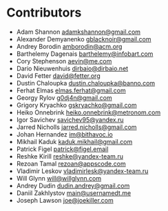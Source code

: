 # Contributors
- Adam Shannon <adamkshannon@gmail.com>
- Alexander Demyanenko <gblacknoir@gmail.com>
- Andrey Borodin <amborodin@acm.org>
- Barthelemy Dagenais <barthelemy@infobart.com>
- Cory Stephenson <aevin@me.com>
- Dario Nieuwenhuis <dirbaio@dirbaio.net>
- David Fetter <david@fetter.org>
- Dustin Chaloupka <dustin.chaloupka@banno.com>
- Ferhat Elmas <elmas.ferhat@gmail.com>
- Georgy Rylov <g0dj4n@gmail.com>
- Grigory Kryachko <gskryachko@gmail.com>
- Heiko Onnebrink <heiko.onnebrink@metronom.com>
- Igor Savichev <savichev95@yandex.ru>
- Jarred Nicholls <jarred.nicholls@gmail.com>
- Johan Hernandez <im@bithavoc.io>
- Mikhail Kaduk <kaduk.mikhail@gmail.com>
- Patrick Figel <patrick@figel.email>
- Reshke Kirill <reshke@yandex-team.ru>
- Rezoan Tamal <rezoan@appscode.com>
- Vladimir Leskov <vladimirlesk@yandex-team.ru>
- Will Glynn <will@willglynn.com>
- Andrey Dudin <dudin.andrey@gmail.com>
- Daniil Zakhlystov <main@usernamedt.me>
- Joseph Lawson <joe@joekiller.com>
